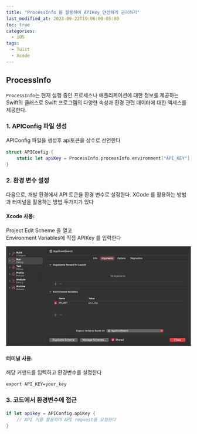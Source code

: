 ```yaml
---
title: "ProcessInfo 를 활용하여 APIKey 안전하게 관리하기"
last_modified_at: 2023-09-22T19:06:00-05:00
toc: true
categories:
  - iOS
tags:
  - Tuist
  - Xcode
---
```


## ProcessInfo

`ProcessInfo`는 현재 실행 중인 프로세스나 애플리케이션에 대한 정보를 제공하는 Swift의 클래스로 Swift 프로그램의 다양한 속성과 환경 관련 데이터에 대한 액세스를 제공한다. 

### 1. APIConfig 파일 생성

APIConfig 파일을 생성후 api토큰을 상수로 선언한다

```swift
struct APIConfig {
    static let apiKey = ProcessInfo.processInfo.environment["API_KEY"]
}
```

### 2. 환경 변수 설정

다음으로, 개발 환경에서 API 토큰을 환경 변수로 설정한다. XCode 를 활용하는 방법과 터미널을 활용하는 방법 두가지가 있다


#### Xcode 사용: 
Project Edit Scheme 을 열고  
Environment Variables에 직접 APIKey 를 입력한다

![ProcessInfo1](images/../../../images/iOS/ProcessInfo1.png)   

#### 터미널 사용:
해당 커맨드를 입력하고 환경변수를 설정한다
```shell
export API_KEY=your_key
```

### 3. 코드에서 환경변수에 접근
```swift
if let apikey = APIConfig.apiKey {
    // API 키를 활용하여 API request를 요청한다
}
```